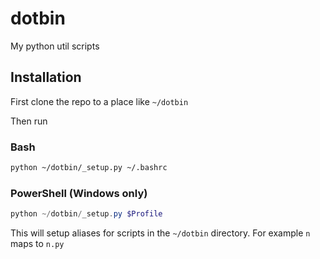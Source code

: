 # dotbin
My python util scripts

## Installation
First clone the repo to a place like `~/dotbin`

Then run
### Bash
```bash
python ~/dotbin/_setup.py ~/.bashrc
```

### PowerShell (Windows only)
```powershell
python ~/dotbin/_setup.py $Profile
```

This will setup aliases for scripts in the `~/dotbin` directory.
For example `n` maps to `n.py`